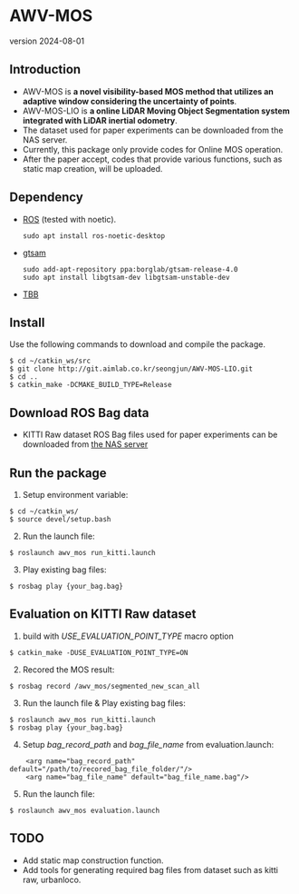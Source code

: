 # AWV-MOS
version 2024-08-01

## Introduction
- AWV-MOS is **a novel visibility-based MOS method that utilizes an adaptive window considering the uncertainty of points**.
- AWV-MOS-LIO is **a online LiDAR Moving Object Segmentation system integrated with LiDAR inertial odometry**.
- The dataset used for paper experiments can be downloaded from the NAS server.
- Currently, this package only provide codes for Online MOS operation.
- After the paper accept, codes that provide various functions, such as static map creation, will be uploaded.

## Dependency
- [ROS](http://wiki.ros.org/ROS/Installation) (tested with noetic).
    ```
    sudo apt install ros-noetic-desktop
    ```
- [gtsam](https://gtsam.org/get_started/)
    ```
    sudo add-apt-repository ppa:borglab/gtsam-release-4.0
    sudo apt install libgtsam-dev libgtsam-unstable-dev
    ```
- [TBB](https://github.com/oneapi-src/oneTBB/blob/master/INSTALL.md)
## Install
Use the following commands to download and compile the package.

```
$ cd ~/catkin_ws/src
$ git clone http://git.aimlab.co.kr/seongjun/AWV-MOS-LIO.git
$ cd ..
$ catkin_make -DCMAKE_BUILD_TYPE=Release
```
## Download ROS Bag data
- KITTI Raw dataset ROS Bag files used for paper experiments can be downloaded from [the NAS server](https://gofile.me/6Vvuz/njqrKwtxs) 

## Run the package
1. Setup environment variable:
```
$ cd ~/catkin_ws/
$ source devel/setup.bash
```
2. Run the launch file:
```
$ roslaunch awv_mos run_kitti.launch
```
3. Play existing bag files:
```
$ rosbag play {your_bag.bag}
```
## Evaluation on KITTI Raw dataset
1. build with *USE_EVALUATION_POINT_TYPE* macro option
```
$ catkin_make -DUSE_EVALUATION_POINT_TYPE=ON
```
2. Recored the MOS result:
```
$ rosbag record /awv_mos/segmented_new_scan_all
```
3. Run the launch file & Play existing bag files:
```
$ roslaunch awv_mos run_kitti.launch
$ rosbag play {your_bag.bag}
```
4. Setup *bag_record_path* and *bag_file_name* from evaluation.launch:
```
    <arg name="bag_record_path" default="/path/to/recored_bag_file_folder/"/>
    <arg name="bag_file_name" default="bag_file_name.bag"/>
```
5. Run the launch file:
```
$ roslaunch awv_mos evaluation.launch
```
## TODO
- Add static map construction function.
- Add tools for generating required bag files from dataset such as kitti raw, urbanloco.